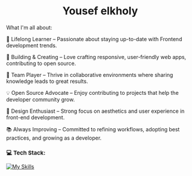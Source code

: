 <div align="center"> <h1>Yousef elkholy </h1> </div>

 What I'm all about:
   
🌱 Lifelong Learner – Passionate about staying up-to-date with Frontend development trends.

🚀 Building & Creating – Love crafting responsive, user-friendly web apps, contributing to open source.

👥 Team Player – Thrive in collaborative environments where sharing knowledge leads to great results.

💡 Open Source Advocate – Enjoy contributing to projects that help the developer community grow.

🎨 Design Enthusiast – Strong focus on aesthetics and user experience in front-end development.

📚 Always Improving – Committed to refining workflows, adopting best practices, and growing as a developer.

<h1 style="font-size: 15px;" align="left">💻 Tech Stack:</h1>

[![My Skills](https://skillicons.dev/icons?i=html,css,sass,js,ts,react,angular,tailwind,bootstrap,redux,firebase,netlify,vercel,vscode,git&perline=15)](https://skillicons.dev)

<!-- 
![](https://github-readme-activity-graph.vercel.app/graph?username=joesef1&bg_color=000000&color=417e86&line=ff0000&point=948484&area=true&hide_border=true)

![](https://github-readme-stats.vercel.app/api/top-langs/?username=joesef1&layout=compact&theme=radical&card_width=1080) -->




